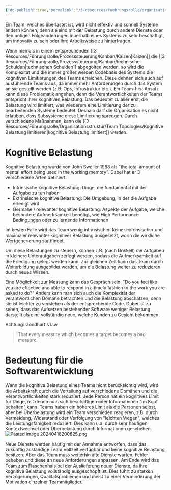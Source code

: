 ```yaml
---
{"dg-publish":true,"permalink":"/3-resources/fuehrungsrolle/organisationsstruktur/team-topologies/kognitive-belastung/","created":"2024-04-28T15:51:42.550+02:00","updated":"2024-04-28T16:47:18.287+02:00"}
---
```



Ein Team, welches überlastet ist, wird nicht effektiv und schnell Systeme ändern können, denn sie sind mit der Belastung durch andere Dienste oder den nötigen Folgeänderungen innerhalb eines Systems zu sehr beschäftigt, um innovativ zu sein oder ihre Arbeitsweise zu hinterfragen.

Wenn niemals in einem entsprechenden [[3 Resources/Führungsrolle/Prozesssteuerung/Kanban/Kaizen\|Kaizen]] die [[3 Resources/Führungsrolle/Prozesssteuerung/Kanban/technische Schulden\|technischen Schulden]] abgegolten werden, so wird die Komplexität und die immer größer werden Codebasis des Systems die kognitiven Limitierungen des Teams erreichen. Diese dehnen sich auch auf ausführende Teams aus, da immer mehr Anforderungen durch das System an sie gestellt werden (z.B. Ops, Infrastruktur etc.).
Ein Team-first Ansatz kann diese Problematik angehen, denn die Verantwortlichkeiten der Teams entspricht ihrer kognitiven Belastung. Das bedeutet zu aller erst, die Belastung wird limitiert, was wiederum eine Limitierung der zu bearbeitenden Systeme bedeutet. Deshalb darf die Organisation es nicht erlauben, dass Subsysteme diese Limitierung sprengen.
Durch verschiedene Maßnahmen, kann die [[3 Resources/Führungsrolle/Organisationsstruktur/Team Topologies/Kognitive Belastung limitieren\|kognitive Belastung limitiert]] werden.

# Kognitive Belastung

Kognitive Belastung wurde von John Sweller 1988 als "the total amount of mental effort being used in the working memory". Dabei hat er 3 verschiedene Arten definiert:
- Intrinsische kognitive Belastung: Dinge, die fundamental mit der Aufgabe zu tun haben
- Extrinsische kognitive Belastung: Die Umgebung, in der die Aufgabe erledigt wird
- Germane / relevanter kognitive Belastung: Aspekte der Aufgabe, welche besondere Aufmerksamkeit benötigt, wie High Performance Bedingungen oder zu lernende Informationen

Im besten Falle wird das Team wenig intrinsischer, keiner extrinsischer und maximaler relevanter kognitiver Belastung ausgesetzt, worin die wirkliche Wertgenerierung stattfindet.

Um diese Belastungen zu steuern, können z.B. (nach Driskell) die Aufgaben in kleinere Unteraufgaben zerlegt werden, sodass die Aufmerksamkeit auf die Erledigung gelegt werden kann. Zur gleichen Zeit kann das Team durch Weiterbildung ausgebildet werden, um die Belastung weiter zu reduzieren durch neues Wissen.

Eine Möglichkeit zur Messung kann das Gespräch sein: "Do you feel like you are effective and able to respond in a timely fashion to the work you are asked to do?" Anders kann man sich auch die Komplexität der verantwortlichen Domäne betrachten und die Belastung abschätzen, denn sie ist leichter zu verstehen als der entsprechende Code. Dabei ist zu sehen, dass das Aufsetzen bestehender Software weniger Belastung darstellt als eine vollständig neue, welche Kunden zu Gesicht bekommen.

Achtung: Goodhart's law
> That every measure which becomes a target becomes a bad measure.

# Bedeutung für die Softwarentwicklung

Wenn die kognitive Belastung eines Teams nicht berücksichtig wird, wird die Arbeitskraft durch die Verteilung auf verschiedene Domänen und die Verantwortlichkeiten stark reduziert. Jede Person hat ein kognitives Limit für Dinge, mit denen man sich beschäftigen oder Informationen "im Kopf behalten" kann. Teams haben ein höheres Limit als die Personen selbst, aber bei Überbelastung wird ein Team verschieden reagieren, z.B. durch Vermeidung, Widerstand oder Verfolgung von "leichten Wegen", welches die Leistungsfähigkeit reduziert. Dies kann u.a. durch sehr häufigen Kontextwechsel oder Überbelastung durch Informationen geschehen.
![Pasted image 20240416200825.png](/img/user/4%20Archive/Assets/Pasted%20image%2020240416200825.png)

Neue Dienste werden häufig mit der Annahme entworfen, dass das zukünftig zuständige Team Vollzeit verfügbar und keine kognitive Belastung besitzen. Aber das Team muss weiterhin alte Dienste warten, Fehler beheben und diese an neue Anforderungen anpassen. Am Ende wird das Team zum Flaschenhals bei der Auslieferung neuer Dienste, da ihre kognitive Belastung vollständig ausgeschöpft ist. Dies führt zu starken Verzögerungen, Qualitätsproblemen und meist zu einer Verminderung der Motivation einzelner Teammitglieder.
